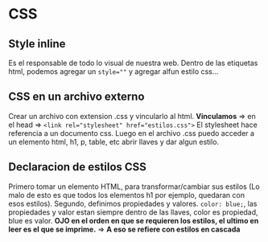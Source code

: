 # CSS
## Style inline
Es el responsable de todo lo visual de nuestra web.
Dentro de las etiquetas html, podemos agregar un ```style=""``` y agregar alfun estilo css...

## CSS en un archivo externo
Crear un archivo con extension .css y vincularlo al html.
**Vinculamos** => en el head => ```<link rel="stylesheet" href="estilos.css">```
El stylesheet hace referencia a un documento css.
Luego en el archivo .css puedo acceder a un elemento html, h1, p, table, etc abrir llaves y dar algun estilo.

## Declaracion de estilos CSS
Primero tomar un elemento HTML, para transformar/cambiar sus estilos (Lo malo de esto es que todos los elementos h1 por ejemplo, quedaran con esos estilos).
Segundo, definimos propiedades y valores.
```color: blue;```, las propiedades y valor estan siempre dentro de las llaves, color es propiedad, blue es valor.
**OJO en el orden en que se requieren los estilos, el ultimo en leer es el que se imprime.** => **A eso se refiere con estilos en cascada**
